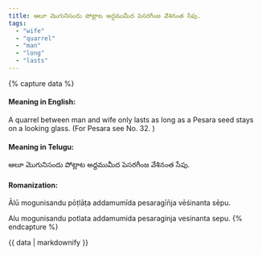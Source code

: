 ```yaml
---
title: ఆలూ మొగునిసందు పోట్లాట అద్దముమీద పెసరగీంజ వేశినంత సేపు.
tags:
  - "wife"
  - "quarrel"
  - "man"
  - "long"
  - "lasts"
---
```


{% capture data %}
#### Meaning in English:
A quarrel between man and wife only lasts as long as a Pesara seed stays on a looking glass.
(For Pesara see No. 32. )

#### Meaning in Telugu:
ఆలూ మొగునిసందు పోట్లాట అద్దముమీద పెసరగీంజ వేశినంత సేపు.

#### Romanization:
Ālū mogunisandu pōṭlāṭa addamumīda pesaragīn̄ja vēśinanta sēpu.

Alu mogunisandu potlata addamumida pesaraginja vesinanta sepu.
{% endcapture %}

{{ data | markdownify }}

